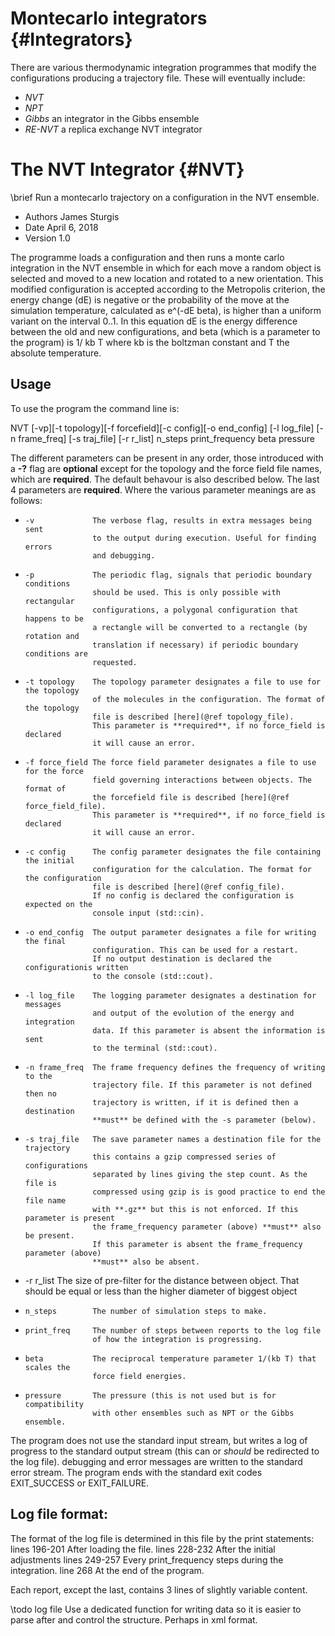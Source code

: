 # Montecarlo integrators {#Integrators}

There are various thermodynamic integration programmes that modify the configurations producing a trajectory file. These will eventually include:

* _NVT_
* _NPT_
* _Gibbs_ an integrator in the Gibbs ensemble
* _RE-NVT_ a replica exchange NVT integrator

# The NVT Integrator {#NVT}
\brief   Run a montecarlo trajectory on a configuration in the NVT ensemble.

 * Authors James Sturgis
 * Date    April 6, 2018
 * Version 1.0

The programme loads a configuration and then runs a monte carlo integration
in the NVT ensemble in which for each move a random object is selected and
moved to a new location and rotated to a new orientation. This modified
configuration is accepted according to the Metropolis criterion, the
energy change (dE) is negative or the probability of the move at the 
simulation temperature, calculated as e^(-dE beta), is higher than a uniform 
variant on the interval 0..1. 
In this equation dE is the energy difference between the old and new
configurations, and beta (which is a parameter to the program) is 1/ kb T
where kb is the boltzman constant and T the absolute temperature.

## Usage

To use the program the command line is:

   NVT [-vp][-t topology][-f forcefield][-c config][-o end_config]
       [-l log_file] [-n frame_freq] [-s traj_file] [-r r_list] n_steps print_frequency 
       beta pressure

The different parameters can be present in any order, those introduced with a **-?**
flag are **optional** except for the topology and the force field file names, which are
**required**. The default behavour is also described below. The last 4 parameters
are **required**.
Where the various parameter meanings are as follows:
 *     -v             The verbose flag, results in extra messages being sent 
                      to the output during execution. Useful for finding errors
                      and debugging.
 *     -p             The periodic flag, signals that periodic boundary conditions
                      should be used. This is only possible with rectangular
                      configurations, a polygonal configuration that happens to be
                      a rectangle will be converted to a rectangle (by rotation and
                      translation if necessary) if periodic boundary conditions are
                      requested.
 *     -t topology    The topology parameter designates a file to use for the topology
                      of the molecules in the configuration. The format of the topology 
                      file is described [here](@ref topology_file).
                      This parameter is **required**, if no force_field is declared 
                      it will cause an error.
 *     -f force_field The force field parameter designates a file to use for the force
                      field governing interactions between objects. The format of
                      the forcefield file is described [here](@ref force_field_file).
                      This parameter is **required**, if no force_field is declared 
                      it will cause an error.
 *     -c config      The config parameter designates the file containing the initial
                      configuration for the calculation. The format for the configuration
                      file is described [here](@ref config_file). 
                      If no config is declared the configuration is expected on the
                      console input (std::cin).
 *     -o end_config  The output parameter designates a file for writing the final
                      configuration. This can be used for a restart.
                      If no output destination is declared the configurationis written
                      to the console (std::cout).
 *     -l log_file    The logging parameter designates a destination for messages
                      and output of the evolution of the energy and integration
                      data. If this parameter is absent the information is sent
                      to the terminal (std::cout).
 *     -n frame_freq  The frame frequency defines the frequency of writing to the
                      trajectory file. If this parameter is not defined then no
                      trajectory is written, if it is defined then a destination
                      **must** be defined with the -s parameter (below).
 *     -s traj_file   The save parameter names a destination file for the trajectory
                      this contains a gzip compressed series of configurations
                      separated by lines giving the step count. As the file is
                      compressed using gzip is is good practice to end the file name
                      with **.gz** but this is not enforced. If this parameter is present
                      the frame_frequency parameter (above) **must** also be present.
                      If this parameter is absent the frame_frequency parameter (above) 
                      **must** also be absent.
 *	-r r_list     The size of pre-filter for the distance between object. That 
 			should be equal or less than the higher diameter of biggest object
 *     n_steps        The number of simulation steps to make.
 *     print_freq     The number of steps between reports to the log file
                      of how the integration is progressing.
 *     beta           The reciprocal temperature parameter 1/(kb T) that scales the
                      force field energies.
 *     pressure       The pressure (this is not used but is for compatibility
                      with other ensembles such as NPT or the Gibbs ensemble.

The program does not use the standard input stream, but writes a log of progress
to the standard output stream (this can or *should* be redirected to the log file).
debugging and error messages are written to the standard error stream. The
program ends with the standard exit codes EXIT_SUCCESS or EXIT_FAILURE.

## Log file format:
 The format of the log file is determined in this file by the print statements:
     lines 196-201   After loading the file.
     lines 228-232   After the initial adjustments
     lines 249-257   Every print_frequency steps during the integration.
     line 268        At the end of the program.

Each report, except the last, contains 3 lines of slightly variable content.

 \todo log file       Use a dedicated function for writing data so it is easier
                      to parse after and control the structure.  Perhaps in
                      xml format.

